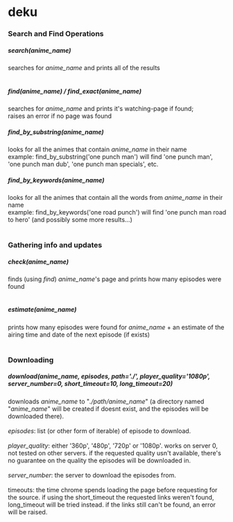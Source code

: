 # deku

### Search and Find Operations
##### <i>search(anime_name)</i>
searches for <i>anime_name</i> and prints all of the results
<br><br>

##### <i>find(anime_name) / find_exact(anime_name)</i>
searches for <i>anime_name</i> and prints it's watching-page if found;
<br>
raises an error if no page was found
<br>

##### <i>find_by_substring(anime_name)</i>
looks for all the animes that contain <i>anime_name</i> in their name
<br>
example: find_by_substring('one punch man') will find 'one punch man', 'one punch man dub', 'one punch man specials', etc.
<br>

##### <i>find_by_keywords(anime_name)</i>
looks for all the animes that contain all the words from <i>anime_name</i> in their name
<br>
example: find_by_keywords('one road punch') will find 'one punch man road to hero' (and possibly some more results...)
<br><br>

### Gathering info and updates
##### <i>check(anime_name) </i>
finds (using <i>find</i>) <i>anime_name</i>'s page and prints how many episodes were found
<br><br>

##### <i>estimate(anime_name)</i>
prints how many episodes were found for <i>anime_name</i> + an estimate of the 
airing time and date of the next episode (if exists)
<br><br>


### Downloading
##### <i>download(anime_name, episodes, path='./', player_quality='1080p', server_number=0, short_timeout=10, long_timeout=20)</i>
downloads <i>anime_name</i> to "<i>./path/anime_name</i>"
(a directory named "<i>anime_name</i>" will be created if doesnt exist, and the episodes will be downloaded there).
<br><br>
<i>episodes</i>: list (or other form of iterable) of episode to download.
<br><br>
<i>player_quality</i>: either '360p', '480p', '720p' or '1080p'. works on server 0, not tested on other servers. if the requested quality usn't available, there's no guarantee on the quality the episodes will be downloaded in.
<br><br>
<i>server_number</i>: the server to download the episodes from.
<br><br>
timeouts: the time chrome spends loading the page before requesting for the source. if using the short_timeout the requested links weren't found, long_timeout will be tried instead. if the links still can't be found, an error will be raised.
<br>
